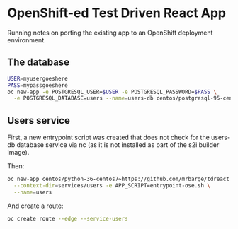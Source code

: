 # OpenShift-ed Test Driven React App

Running notes on porting the existing app to an OpenShift deployment
environment.

## The database

```bash
USER=myusergoeshere
PASS=mypassgoeshere
oc new-app -e POSTGRESQL_USER=$USER -e POSTGRESQL_PASSWORD=$PASS \
  -e POSTGRESQL_DATABASE=users --name=users-db centos/postgresql-95-centos7
```

## Users service

First, a new entrypoint script was created that does not check for 
the users-db database service via nc (as it is not installed as 
part of the s2i builder image).

Then:

```bash
oc new-app centos/python-36-centos7~https://github.com/mrbarge/tdreact \
  --context-dir=services/users -e APP_SCRIPT=entrypoint-ose.sh \
  --name=users
```

And create a route:

```bash
oc create route --edge --service-users
```
